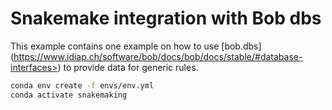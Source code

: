 # Snakemake integration with Bob dbs

This example contains one example on how to use [bob.dbs] (https://www.idiap.ch/software/bob/docs/bob/docs/stable/#database-interfaces>) to provide data for generic rules.


```sh
conda env create -f envs/env.yml
conda activate snakemaking

```


